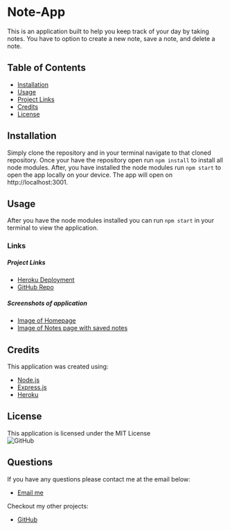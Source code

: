 # Note-App
This is an application built to help you keep track of your day by taking notes. You have to option to create a new note, save a note, and delete a note.

## Table of Contents 
- [Installation](#installation)  
- [Usage](#usage)  
- [Project Links](#project-links)  
- [Credits](#credits)  
- [License](#license)  


## Installation 
Simply clone the repository and in your terminal navigate to that cloned repository. Once your have the repository open run `npm install` to install all node modules. After, you have installed the node modules run `npm start` to open the app locally on your device. The app will open on http://localhost:3001.

## Usage 
After you have the node modules installed you can run `npm start` in your terminal to view the application. 

### Links 

##### Project Links
- [Heroku Deployment](https://note-appc.herokuapp.com/)  
- [GitHub Repo](https://github.com/CameronHeadlee/Note-App)

##### Screenshots of application
- [Image of Homepage](https://github.com/CameronHeadlee/Note-App/blob/main/public/assets/img/note_home.png)  
- [Image of Notes page with saved notes](https://github.com/CameronHeadlee/Note-App/blob/main/public/assets/img/note_notes_page.png)

## Credits 
This application was created using: 

- [Node.js](https://nodejs.org/en/)  
- [Express.js](https://expressjs.com/)  
- [Heroku](https://id.heroku.com/login)

## License
This application is licensed under the MIT License  
![GitHub](https://img.shields.io/github/license/CameronHeadlee/Note-App?logo=MIT)

## Questions
If you have any questions please contact me at the email below:  
- [Email me](camhcodes11@gmail.com)

Checkout my other projects:  
- [GitHub](https://github.com/CameronHeadlee?tab=repositories)





